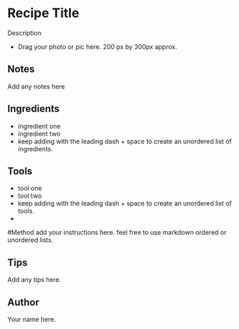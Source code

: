 # Recipe Title
Description
- Drag your photo or pic here. 200 px by 300px approx.
  
## Notes
Add any notes here

## Ingredients
- ingredient one
- ingredient two
- keep adding with the leading dash + space to create an unordered list of ingredients.

## Tools
- tool one
- tool two
- keep adding with the leading dash + space to create an unordered list of tools.
- 
#Method
add your instructions here. feel free to use markdown ordered or unordered lists.


## Tips
Add any tips here.

## Author
Your name here.
